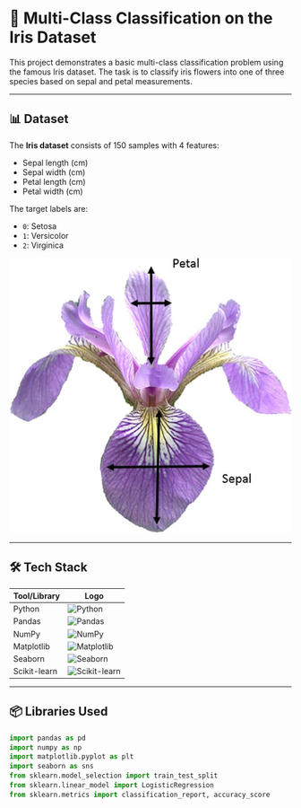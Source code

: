 # 🌸 Multi-Class Classification on the Iris Dataset

This project demonstrates a basic multi-class classification problem using the famous Iris dataset. The task is to classify iris flowers into one of three species based on sepal and petal measurements.

---

## 📊 Dataset

The **Iris dataset** consists of 150 samples with 4 features:

- Sepal length (cm)
- Sepal width (cm)
- Petal length (cm)
- Petal width (cm)

The target labels are:
- `0`: Setosa
- `1`: Versicolor
- `2`: Virginica

![Iris Feature Dimensions](iris_dim.png)

---

## 🛠️ Tech Stack 

| Tool/Library | Logo |
|--------------|------|
| Python       | ![Python](https://img.shields.io/badge/-Python-3776AB?style=for-the-badge&logo=python&logoColor=white) |
| Pandas       | ![Pandas](https://img.shields.io/badge/-Pandas-150458?style=for-the-badge&logo=pandas&logoColor=white) |
| NumPy        | ![NumPy](https://img.shields.io/badge/-NumPy-013243?style=for-the-badge&logo=numpy&logoColor=white) |
| Matplotlib   | ![Matplotlib](https://img.shields.io/badge/-Matplotlib-11557C?style=for-the-badge&logo=matplotlib&logoColor=white) |
| Seaborn      | ![Seaborn](https://img.shields.io/badge/-Seaborn-0D3A4C?style=for-the-badge&logo=python&logoColor=white) |
| Scikit-learn | ![Scikit-learn](https://img.shields.io/badge/-Scikit--learn-F7931E?style=for-the-badge&logo=scikit-learn&logoColor=white) |

---

## 📦 Libraries Used

```python
import pandas as pd
import numpy as np
import matplotlib.pyplot as plt
import seaborn as sns
from sklearn.model_selection import train_test_split
from sklearn.linear_model import LogisticRegression
from sklearn.metrics import classification_report, accuracy_score
